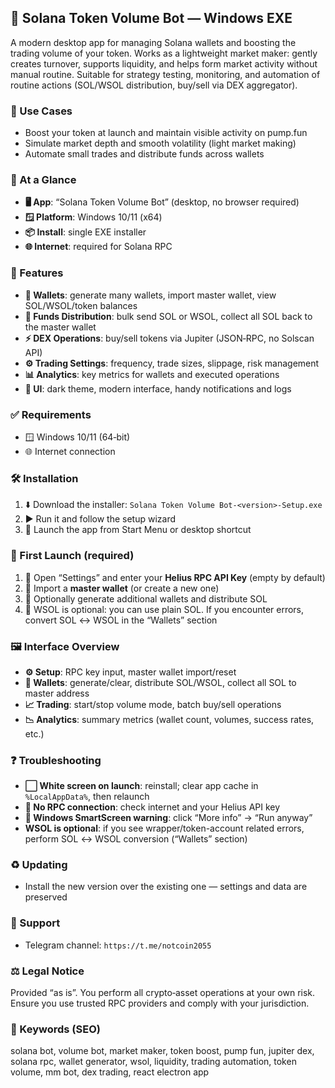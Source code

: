 ## 🚀 Solana Token Volume Bot — Windows EXE

A modern desktop app for managing Solana wallets and boosting the trading volume of your token. Works as a lightweight market maker: gently creates turnover, supports liquidity, and helps form market activity without manual routine. Suitable for strategy testing, monitoring, and automation of routine actions (SOL/WSOL distribution, buy/sell via DEX aggregator).

### 🎯 Use Cases
- Boost your token at launch and maintain visible activity on pump.fun
- Simulate market depth and smooth volatility (light market making)
- Automate small trades and distribute funds across wallets

### 📌 At a Glance
- **🖥️ App**: “Solana Token Volume Bot” (desktop, no browser required)
- **🪟 Platform**: Windows 10/11 (x64)
- **📦 Install**: single EXE installer
- **🌐 Internet**: required for Solana RPC

### 🧰 Features
- **👛 Wallets**: generate many wallets, import master wallet, view SOL/WSOL/token balances
- **🔁 Funds Distribution**: bulk send SOL or WSOL, collect all SOL back to the master wallet
- **⚡ DEX Operations**: buy/sell tokens via Jupiter (JSON‑RPC, no Solscan API)
- **⚙️ Trading Settings**: frequency, trade sizes, slippage, risk management
- **📊 Analytics**: key metrics for wallets and executed operations
- **🌙 UI**: dark theme, modern interface, handy notifications and logs

### ✅ Requirements
- 🪟 Windows 10/11 (64‑bit)
- 🌐 Internet connection

### 🛠️ Installation
1. ⬇️ Download the installer: `Solana Token Volume Bot-<version>-Setup.exe`
2. ▶️ Run it and follow the setup wizard
3. 📂 Launch the app from Start Menu or desktop shortcut

### 🚩 First Launch (required)
1. 🔑 Open “Settings” and enter your **Helius RPC API Key** (empty by default)
2. 👑 Import a **master wallet** (or create a new one)
3. 🧩 Optionally generate additional wallets and distribute SOL
4. 🔄 WSOL is optional: you can use plain SOL. If you encounter errors, convert SOL ↔ WSOL in the “Wallets” section

### 🖼️ Interface Overview
- **⚙️ Setup**: RPC key input, master wallet import/reset
- **👛 Wallets**: generate/clear, distribute SOL/WSOL, collect all SOL to master address
- **📈 Trading**: start/stop volume mode, batch buy/sell operations
- **📉 Analytics**: summary metrics (wallet count, volumes, success rates, etc.)

### ❓ Troubleshooting
- **⬜ White screen on launch**: reinstall; clear app cache in `%LocalAppData%`, then relaunch
- **🔌 No RPC connection**: check internet and your Helius API key
- **🛑 Windows SmartScreen warning**: click “More info” → “Run anyway”
- **WSOL is optional**: if you see wrapper/token-account related errors, perform SOL ↔ WSOL conversion (“Wallets” section)

### ♻️ Updating
- Install the new version over the existing one — settings and data are preserved

### 📮 Support
- Telegram channel: `https://t.me/notcoin2055`

### ⚖️ Legal Notice
Provided “as is”. You perform all crypto‑asset operations at your own risk. Ensure you use trusted RPC providers and comply with your jurisdiction.

### 🔎 Keywords (SEO)
solana bot, volume bot, market maker, token boost, pump fun, jupiter dex, solana rpc, wallet generator, wsol, liquidity, trading automation, token volume, mm bot, dex trading, react electron app

